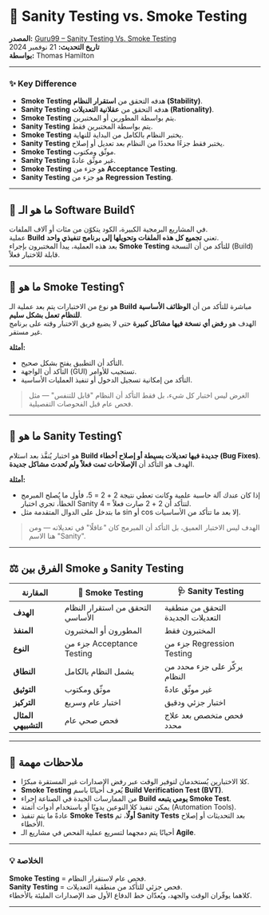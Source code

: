 # 🧪 Sanity Testing vs. Smoke Testing  
**المصدر:** [Guru99 – Sanity Testing Vs. Smoke Testing](https://www.guru99.com/smoke-sanity-testing-difference.html)  
**تاريخ التحديث:** 21 نوفمبر 2024  
**بواسطة:** Thomas Hamilton  

---

### ✨ **Key Difference**
- **Smoke Testing** هدفه التحقق من **استقرار النظام (Stability)**.  
- **Sanity Testing** هدفه التحقق من **عقلانية التعديلات (Rationality)**.  
- **Smoke Testing** يتم بواسطة المطورين أو المختبرين.  
- **Sanity Testing** يتم بواسطة المختبرين فقط.  
- **Smoke Testing** يختبر النظام بالكامل من البداية للنهاية.  
- **Sanity Testing** يختبر فقط جزءًا محددًا من النظام بعد تعديل أو إصلاح.  
- **Smoke Testing** موثّق ومكتوب.  
- **Sanity Testing** غير موثّق عادةً.  
- **Smoke Testing** هو جزء من **Acceptance Testing**.  
- **Sanity Testing** هو جزء من **Regression Testing**.  

---

## 🔧 ما هو الـ Software Build؟
في المشاريع البرمجية الكبيرة، الكود يتكوّن من مئات أو آلاف الملفات.  
عملية **Build** تعني **تجميع كل هذه الملفات وتحويلها إلى برنامج تنفيذي واحد**.  
بعد هذه العملية، يبدأ المختبرون بإجراء **Smoke Testing** للتأكد من أن النسخة (Build) قابلة للاختبار فعلاً.

---

## 🚬 ما هو Smoke Testing؟
هو نوع من الاختبارات يتم بعد عملية الـ **Build** مباشرة للتأكد من أن **الوظائف الأساسية للنظام تعمل بشكل سليم**.  
الهدف هو **رفض أي نسخة فيها مشاكل كبيرة** حتى لا يضيع فريق الاختبار وقته على برنامج غير مستقر.

**أمثلة:**
- التأكد أن التطبيق يفتح بشكل صحيح.  
- التأكد أن الواجهة (GUI) تستجيب للأوامر.  
- التأكد من إمكانية تسجيل الدخول أو تنفيذ العمليات الأساسية.  

> الغرض ليس اختبار كل شيء، بل فقط التأكد أن النظام "قابل للتنفس" — مثل فحص عام قبل الفحوصات التفصيلية.

---

## 🧠 ما هو Sanity Testing؟
هو اختبار يُنفَّذ بعد استلام **Build جديدة فيها تعديلات بسيطة أو إصلاح أخطاء (Bug Fixes)**.  
الهدف هو التأكد أن **الإصلاحات تمت فعلاً ولم تُحدث مشاكل جديدة**.

**أمثلة:**
- إذا كان عندك آلة حاسبة علمية وكانت تعطي نتيجة 2 + 2 = 5، فأول ما يُصلح المبرمج الخطأ، تجري اختبار Sanity لتتأكد أن 2 + 2 صارت فعلاً = 4.  
- ما بتدخل على الدوال المتقدمة مثل sin أو cos إلا بعد ما تتأكد من الأساسيات.  

> الهدف ليس الاختبار العميق، بل التأكد أن المبرمج كان "عاقلًا" في تعديلاته — ومن هنا الاسم "Sanity".

---

## ⚖️ الفرق بين Smoke و Sanity Testing

| المقارنة | 🧯 Smoke Testing | 🩺 Sanity Testing |
|-----------|-----------------|------------------|
| **الهدف** | التحقق من استقرار النظام الأساسي | التحقق من منطقية التعديلات الجديدة |
| **المنفذ** | المطورون أو المختبرون | المختبرون فقط |
| **النوع** | جزء من Acceptance Testing | جزء من Regression Testing |
| **النطاق** | يشمل النظام بالكامل | يركّز على جزء محدد من النظام |
| **التوثيق** | موثّق ومكتوب | غير موثّق عادةً |
| **التركيز** | اختبار عام وسريع | اختبار جزئي ودقيق |
| **المثال التشبيهي** | فحص صحي عام | فحص متخصص بعد علاج محدد |

---

## 📝 ملاحظات مهمة
- كلا الاختبارين يُستخدمان لتوفير الوقت عبر رفض الإصدارات غير المستقرة مبكرًا.  
- **Smoke Testing** يُعرف أحيانًا باسم **Build Verification Test (BVT)**.  
- من الممارسات الجيدة في الصناعة إجراء **Build يومي يتبعه Smoke Test**.  
- يمكن تنفيذ كلا النوعين يدويًا أو باستخدام أدوات أتمتة (Automation Tools).  
- عادةً ما يتم تنفيذ **Smoke Tests أولًا**، ثم **Sanity Tests** بعد التحديثات أو إصلاح الأخطاء.  
- أحيانًا يتم دمجهما لتسريع عملية الفحص في مشاريع الـ **Agile**.

---

### 💡 الخلاصة
**Smoke Testing** = فحص عام لاستقرار النظام.  
**Sanity Testing** = فحص جزئي للتأكد من منطقية التعديلات.  
كلاهما يوفّران الوقت والجهد، ويُعدّان خط الدفاع الأول ضد الإصدارات المليئة بالأخطاء.

---
